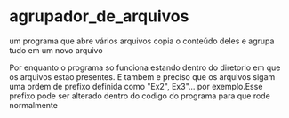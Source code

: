 # agrupador_de_arquivos
um programa que abre vários arquivos copia o conteúdo  deles e agrupa tudo em um novo arquivo

Por enquanto o programa so funciona estando dentro do diretorio em que os arquivos estao presentes. E tambem e preciso que os arquivos sigam uma ordem de prefixo definida como "Ex2", Ex3"... por exemplo.Esse prefixo pode ser alterado dentro do codigo do programa para que rode normalmente 
